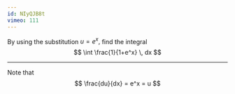 ```yaml
---
id: NIyQJB8t
vimeo: 111
---
```


By using the substitution $u = e^x,$ find the integral
$$
\int \frac{1}{1+e^x} \, dx
$$

---

Note that
$$
\frac{du}{dx} = e^x = u
$$
